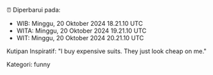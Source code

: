 ⏰ Diperbarui pada:
- WIB: Minggu, 20 Oktober 2024 18.21.10 UTC
- WITA: Minggu, 20 Oktober 2024 19.21.10 UTC
- WIT: Minggu, 20 Oktober 2024 20.21.10 UTC

Kutipan Inspiratif:
"I buy expensive suits. They just look cheap on me."


Kategori: funny

